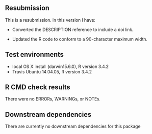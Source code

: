 ## Resubmission
This is a resubmission. In this version I have:

* Converted the DESCRIPTION reference to include a doi link.

* Updated the R code to conform to a 90-character maximum width.

## Test environments
* local OS X install (darwin15.6.0),  R version 3.4.2
* Travis Ubuntu 14.04.05, R version 3.4.2

## R CMD check results
There were no ERRORs, WARNINGs, or NOTEs.

## Downstream dependencies
There are currently no downstream dependencies for this package

